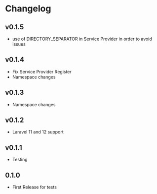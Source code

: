# Changelog

## v0.1.5

- use of DIRECTORY_SEPARATOR in Service Provider in order to avoid issues

## v0.1.4

- Fix Service Provider Register
- Namespace changes

## v0.1.3

- Namespace changes

## v0.1.2

- Laravel 11 and 12 support

## v0.1.1

- Testing

## 0.1.0

- First Release for tests
